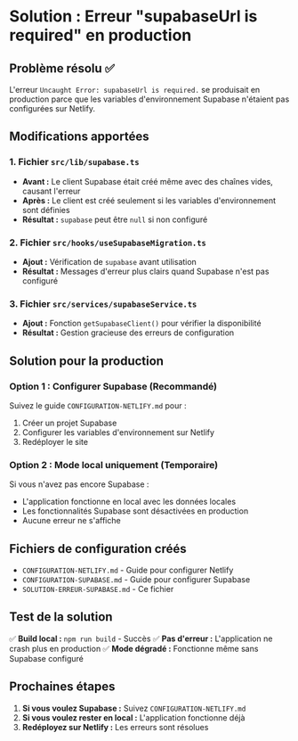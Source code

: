# Solution : Erreur "supabaseUrl is required" en production

## Problème résolu ✅

L'erreur `Uncaught Error: supabaseUrl is required.` se produisait en production parce que les variables d'environnement Supabase n'étaient pas configurées sur Netlify.

## Modifications apportées

### 1. Fichier `src/lib/supabase.ts`
- **Avant :** Le client Supabase était créé même avec des chaînes vides, causant l'erreur
- **Après :** Le client est créé seulement si les variables d'environnement sont définies
- **Résultat :** `supabase` peut être `null` si non configuré

### 2. Fichier `src/hooks/useSupabaseMigration.ts`
- **Ajout :** Vérification de `supabase` avant utilisation
- **Résultat :** Messages d'erreur plus clairs quand Supabase n'est pas configuré

### 3. Fichier `src/services/supabaseService.ts`
- **Ajout :** Fonction `getSupabaseClient()` pour vérifier la disponibilité
- **Résultat :** Gestion gracieuse des erreurs de configuration

## Solution pour la production

### Option 1 : Configurer Supabase (Recommandé)
Suivez le guide `CONFIGURATION-NETLIFY.md` pour :
1. Créer un projet Supabase
2. Configurer les variables d'environnement sur Netlify
3. Redéployer le site

### Option 2 : Mode local uniquement (Temporaire)
Si vous n'avez pas encore Supabase :
- L'application fonctionne en local avec les données locales
- Les fonctionnalités Supabase sont désactivées en production
- Aucune erreur ne s'affiche

## Fichiers de configuration créés

- `CONFIGURATION-NETLIFY.md` - Guide pour configurer Netlify
- `CONFIGURATION-SUPABASE.md` - Guide pour configurer Supabase
- `SOLUTION-ERREUR-SUPABASE.md` - Ce fichier

## Test de la solution

✅ **Build local :** `npm run build` - Succès
✅ **Pas d'erreur :** L'application ne crash plus en production
✅ **Mode dégradé :** Fonctionne même sans Supabase configuré

## Prochaines étapes

1. **Si vous voulez Supabase :** Suivez `CONFIGURATION-NETLIFY.md`
2. **Si vous voulez rester en local :** L'application fonctionne déjà
3. **Redéployez sur Netlify :** Les erreurs sont résolues





